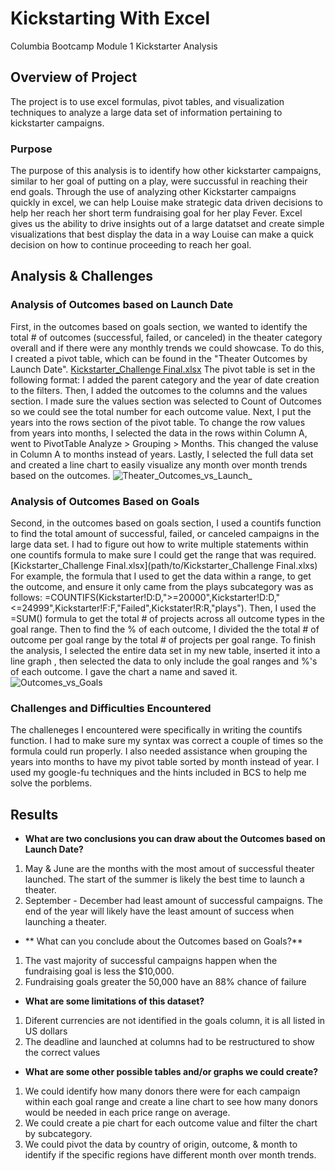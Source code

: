 # Kickstarting With Excel
Columbia Bootcamp Module 1 Kickstarter Analysis

## Overview of Project
The project is to use excel formulas, pivot tables, and visualization techniques to analyze a large data set of information pertaining to kickstarter campaigns. 

### Purpose
The purpose of this analysis is to identify how other kickstarter campaigns, similar to her goal of putting on a play, were succussful in reaching their end goals. Through the use of analyzing other Kickstarter campaigns quickly in excel, we can help Louise make strategic data driven decisions to help her reach her short term fundraising goal for her play Fever. Excel gives us the ability to drive insights out of a large datatset and create simple visualizations that best display the data in a way Louise can make a quick decision on how to continue proceeding to reach her goal. 

## Analysis & Challenges

### Analysis of Outcomes based on Launch Date
First, in the outcomes based on goals section, we wanted to identify the total # of outcomes (successful, failed, or canceled) in the theater category overall and if there were any monthly trends we could showcase. To do this, I created a pivot table, which can be found in the "Theater Outcomes by Launch Date". [Kickstarter_Challenge Final.xlsx](https://github.com/mbreitner/Kickstarter_Analysis/files/6644461/Kickstarter_Challenge.Final.xlsx)
The pivot table is set in the following format: I added the parent category and the year of date creation to the filters. Then, I added the outcomes to the columns and the values section. I made sure the values section was selected to Count of Outcomes so we could see the total number for each outcome value. Next, I put the years into the rows section of the pivot table. To change the row values from years into months, I selected the data in the rows within Column A, went to PivotTable Analyze > Grouping > Months. This changed the valuse in Column A to months instead of years. Lastly, I selected the full data set and created a line chart to easily visualize any month over month trends based on the outcomes. ![Theater_Outcomes_vs_Launch_](https://user-images.githubusercontent.com/84791455/121819079-0fcd0600-cc40-11eb-882e-e0faa97eff37.png)
  
### **Analysis of Outcomes Based on Goals**
Second, in the outcomes based on goals section, I used a countifs function to find the total amount of successful, failed, or canceled campaigns in the large data set. I had to figure out how to write multiple statements within one countifs formula to make sure I could get the range that was required. [Kickstarter_Challenge Final.xlsx](path/to/Kickstarter_Challenge Final.xlxs) For example, the formula that I used to get the data within a range, to get the outcome, and ensure it only came from the plays subcategory was as follows: =COUNTIFS(Kickstarter!D:D,">=20000",Kickstarter!D:D,"<=24999",Kickstarter!F:F,"Failed",Kickstater!R:R,"plays"). Then, I used the =SUM() formula to get the total # of projects across all outcome types in the goal range. Then to find the % of each outcome, I divided the the total # of outcome per goal range by the total # of projects per goal range. To finish the analysis, I selected the entire data set in my new table, inserted it into a line graph , then selected the data to only include the goal ranges and %'s of each outcome. I gave the chart a name and saved it.
  ![Outcomes_vs_Goals](https://user-images.githubusercontent.com/84791455/121819070-0a6fbb80-cc40-11eb-95e8-7f955aea10ec.png)


### Challenges and Difficulties Encountered
The challeneges I encountered were specifically in writing the countifs function. I had to make sure my syntax was correct a couple of times so the formula could run properly. I also needed assistance when grouping the years into months to have my pivot table sorted by month instead of year. I used my google-fu techniques and the hints included in BCS to help me solve the porblems. 

## Results
  - **What are two conclusions you can draw about the Outcomes based on Launch Date?**
  1. May & June are the months with the most amout of successful theater launched. The start of the summer is likely the best time to launch a theater. 
  2. September - December had least amount of successful campaigns. The end of the year will likely have the least amount of success when launching a theater. 
  
  - ** What can you conclude about the Outcomes based on Goals?**
  1. The vast majority of successful campaigns happen when the fundraising goal is less the $10,000.
  2. Fundraising goals greater the 50,000 have an 88% chance of failure
  
  - **What are some limitations of this dataset?**
  1. Diferent currencies are not identified in the goals column, it is all listed in US dollars 
  2. The deadline and launched at columns had to be restructured to show the correct values
  
  - **What are some other possible tables and/or graphs we could create?**
  1. We could identify how many donors there were for each campaign within each goal range and create a line chart to see how many donors would be needed in each price range on average. 
  2. We could create a pie chart for each outcome value and filter the chart by subcategory. 
  3. We could pivot the data by country of origin, outcome, & month to identify if the specific regions have different month over month trends. 
